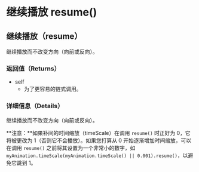 # 继续播放 resume()

## 继续播放（resume）

继续播放而不改变方向（向前或反向）。

### 返回值（Returns）

- self
  - 为了更容易的链式调用。

### 详细信息（Details）

继续播放而不改变方向（向前或反向）。

**注意：**如果补间的时间缩放（timeScale）在调用 `resume()` 时正好为 0，它将被更改为 1（否则它不会播放）。如果您打算从 0 开始逐渐增加时间缩放，可以在调用 `resume()` 之前将其设置为一个非常小的数字，如 `myAnimation.timeScale(myAnimation.timeScale() || 0.001).resume()`，以避免它跳到 1。

